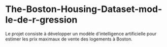 # The-Boston-Housing-Dataset-mod-le-de-r-gression
Le projet consiste à développer un modèle d'intelligence artificielle pour estimer les prix maximaux de vente des logements à Boston. 

